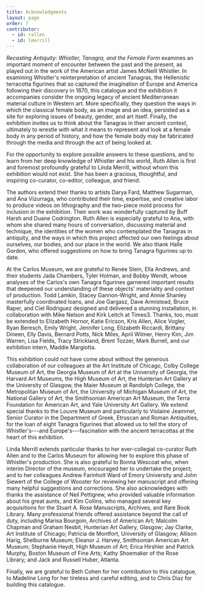 ```yaml
---
title: Acknowledgments
layout: page
order: 7
contributor:
  - id: rallen
  - id: lmerrill
---
```


*Recasting Antiquity: Whistler, Tanagra, and the Female Form* examines an important moment of encounter between the past and the present, as played out in the work of the American artist James McNeill Whistler. In examining Whistler's reinterpretation of ancient Tanagras, the Hellenistic terracotta figurines that so captured the imagination of Europe and America following their discovery in 1870, this catalogue and the exhibition it accompanies consider the ongoing legacy of ancient Mediterranean material culture in Western art. More specifically, they question the ways in which the classical female body, as an image and an idea, persisted as a site for exploring issues of beauty, gender, and art itself. Finally, the exhibition invites us to think about the Tanagras in their ancient context, ultimately to wrestle with what it means to represent and look at a female body in any period of history, and how the female body may be fabricated through the media and through the act of being looked at.

For the opportunity to explore possible answers to these questions, and to learn from her deep knowledge of Whistler and his world, Ruth Allen is first and foremost profoundly grateful to Linda Merrill, without whom this exhibition would not exist. She has been a gracious, thoughtful, and inspiring co-curator, co-editor, colleague, and friend.

The authors extend their thanks to artists Darya Fard, Matthew Sugarman, and Ana Vizurraga, who contributed their time, expertise, and creative labor to produce videos on lithography and the two-piece mold process for inclusion in the exhibition. Their work was wonderfully captured by Buff Harsh and Duane Codrington. Ruth Allen is especially grateful to Ana, with whom she shared many hours of conversation, discussing material and technique, the identities of the women who contemplated the Tanagras in antiquity, and the ways in which this project affected our own feelings about ourselves, our bodies, and our place in the world. We also thank Halle Gordon, who offered suggestions on how to bring Tanagra figurines up to date.

At the Carlos Museum, we are grateful to Renée Stein, Ella Andrews, and their students Jada Chambers, Tyler Holman, and Bobby Wendt, whose analyses of the Carlos's own Tanagra figurines garnered important results that deepened our understanding of these objects' materiality and context of production. Todd Lamkin, Stacey Gannon-Wright, and Annie Shanley masterfully coordinated loans, and Joe Gargasz, Dave Armistead, Bruce Raper, and Ciel Rodriguez designed and delivered a stunning installation, in collaboration with Mike Nelson and Kirk Leitch at Times3. Thanks, too, must be extended to Elizabeth Hornor, Katie Ericson, Kris Allen, Alice Vogler, Ryan Beresch, Emily Wright, Jennifer Long, Elizabeth Riccardi, Brittany Dineen, Elly Davis, Bernard Potts, Nick Miles, April Wilmer, Henry Kim, Jim Warren, Lisa Fields, Tracy Strickland, Brent Tozzer, Mark Burrell, and our exhibition intern, Maddie Margiotta.

This exhibition could not have come about without the generous collaboration of our colleagues at the Art Institute of Chicago, Colby College Museum of Art, the Georgia Museum of Art at the University of Georgia, the Harvard Art Museums, the High Museum of Art, the Hunterian Art Gallery at the University of Glasgow, the Maier Museum at Randolph College, the Metropolitan Museum of Art, the University of Michigan Museum of Art, the National Gallery of Art, the Smithsonian American Art Museum, the Terra Foundation for American Art, and Yale University Art Gallery. We extend special thanks to the Louvre Museum and particularly to Violaine Jeammet, Senior Curator in the Department of Greek, Etruscan and Roman Antiquities, for the loan of eight Tanagra figurines that allowed us to tell the story of Whistler's---and Europe's---fascination with the ancient terracottas at the heart of this exhibition.

Linda Merrill extends particular thanks to her ever-collegial co-curator Ruth Allen and to the Carlos Museum for allowing her to explore this phase of Whistler's production. She is also grateful to Bonna Wescoat who, when interim Director of the museum, encouraged her to undertake the project; and to her colleagues Andrew Farinholt Ward of Emory University and John Siewert of the College of Wooster for reviewing her manuscript and offering many helpful suggestions and corrections. She also acknowledges with thanks the assistance of Neil Pettigrew, who provided valuable information about his great aunts, and Kim Collins, who managed several key acquisitions for the Stuart A. Rose Manuscripts, Archives, and Rare Book Library. Many professional friends offered assistance beyond the call of duty, including Marisa Bourgoin, Archives of American Art; Malcolm Chapman and Graham Nesbit, Hunterian Art Gallery, Glasgow; Jay Clarke, Art Institute of Chicago; Patricia de Montfort, University of Glasgow; Allison Harig, Shelburne Museum; Eleanor J. Harvey, Smithsonian American Art Museum; Stephanie Heydt, High Museum of Art; Erica Hirshler and Patrick Murphy, Boston Museum of Fine Arts; Kathy Shoemaker of the Rose Library; and Jack and Russell Huber, Atlanta.

Finally, we are grateful to Beth Cohen for her contribution to this catalogue, to Madeline Long for her tireless and careful editing, and to Chris Diaz for building this catalogue.